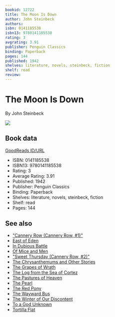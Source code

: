 ```yaml
---
bookid: 12722
title: The Moon Is Down
author: John Steinbeck
authors: 
isbn: 0141185538
isbn13: 9780141185538
rating: 3
avgrating: 3.91
publisher: Penguin Classics
binding: Paperback
pages: 144
published: 1942
shelves: literature, novels, steinbeck, fiction
shelf: read
review: 
---
```


# The Moon Is Down

By John Steinbeck

![](https://i.gr-assets.com/images/S/compressed.photo.goodreads.com/books/1327961310l/12722.jpg)

## Book data

[GoodReads ID/URL](https://www.goodreads.com/book/show/12722)

- ISBN: 0141185538
- ISBN13: 9780141185538
- Rating: 3
- Average Rating: 3.91
- Published: 1942
- Publisher: Penguin Classics
- Binding: Paperback
- Shelves: literature, novels, steinbeck, fiction
- Shelf: read
- Pages: 144


## See also

- ["Cannery Row (Cannery Row, #1)"](Cannery_Row_Cannery_Row__1.md)
- [East of Eden](East_of_Eden.md)
- [In Dubious Battle](In_Dubious_Battle.md)
- [Of Mice and Men](Of_Mice_and_Men.md)
- ["Sweet Thursday (Cannery Row, #2)"](Sweet_Thursday_Cannery_Row__2.md)
- [The Chrysanthemums and Other Stories](The_Chrysanthemums_and_Other_Stories.md)
- [The Grapes of Wrath](The_Grapes_of_Wrath.md)
- [The Log from the Sea of Cortez](The_Log_from_the_Sea_of_Cortez.md)
- [The Pastures of Heaven](The_Pastures_of_Heaven.md)
- [The Pearl](The_Pearl.md)
- [The Red Pony](The_Red_Pony.md)
- [The Wayward Bus](The_Wayward_Bus.md)
- [The Winter of Our Discontent](The_Winter_of_Our_Discontent.md)
- [To a God Unknown](To_a_God_Unknown.md)
- [Tortilla Flat](Tortilla_Flat.md)
